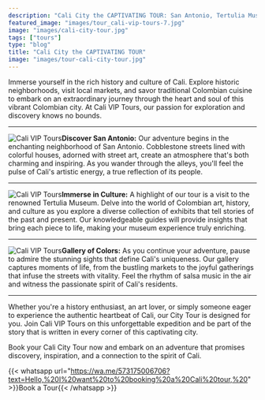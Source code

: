 ```yaml
---
description: "Cali City the CAPTIVATING TOUR: San Antonio, Tertulia Museum & Downtown"
featured_image: "images/tour_cali-vip-tours-7.jpg"
image: "images/cali-city-tour.jpg"
tags: ["tours"]
type: "blog"
title: "Cali City the CAPTIVATING TOUR"
image: "images/tour-cali-city-tour.jpg"
---
```


Immerse yourself in the rich history and culture of Cali. Explore historic neighborhoods, visit local markets, and savor traditional Colombian cuisine to embark on an extraordinary journey through the heart and soul of this vibrant Colombian city. At Cali VIP Tours, our passion for exploration and discovery knows no bounds.

---

![Cali VIP Tours](/images/tour_entry_1.jpg)**Discover San Antonio:** Our adventure begins in the enchanting neighborhood of San Antonio. Cobblestone streets lined with colorful houses, adorned with street art, create an atmosphere that's both charming and inspiring. As you wander through the alleys, you'll feel the pulse of Cali's artistic energy, a true reflection of its people.

---

![Cali VIP Tours](/images/tour_entry_2.jpg)**Immerse in Culture:** A highlight of our tour is a visit to the renowned Tertulia Museum. Delve into the world of Colombian art, history, and culture as you explore a diverse collection of exhibits that tell stories of the past and present. Our knowledgeable guides will provide insights that bring each piece to life, making your museum experience truly enriching.

---

![Cali VIP Tours](/images/tour_entry_3.jpg)**Gallery of Colors:** As you continue your adventure, pause to admire the stunning sights that define Cali's uniqueness. Our gallery captures moments of life, from the bustling markets to the joyful gatherings that infuse the streets with vitality. Feel the rhythm of salsa music in the air and witness the passionate spirit of Cali's residents.

---

Whether you're a history enthusiast, an art lover, or simply someone eager to experience the authentic heartbeat of Cali, our City Tour is designed for you. Join Cali VIP Tours on this unforgettable expedition and be part of the story that is written in every corner of this captivating city.

Book your Cali City Tour now and embark on an adventure that promises discovery, inspiration, and a connection to the spirit of Cali.

{{< whatsapp url="https://wa.me/573175006706?text=Hello,%20I%20want%20to%20booking%20a%20Cali%20tour,%20" >}}Book a Tour{{< /whatsapp >}}
